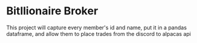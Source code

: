 # Bitllionaire Broker
 This project will capture every member's id and name, put it in a pandas dataframe, and allow them to place trades from the discord to alpacas api
